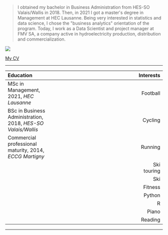 
> I obtained my bachelor in Business Administration from HES-SO Valais/Wallis in 2018. Then, in 2021 I got a master's degree in Management at HEC Lausanne. Being very interested in statistics and data science, I chose the "business analytics" orientation of the program. Today, I work as a Data Scientist and project manager at FMV SA, a company active in hydroelectricity production, distribution and commercialization.


![](/profile.png)

[My CV](https://glovey.netlify.app/en/curriculum-vitæ/)


---

| **Education**                                                   |                                                          | **Interests**                                                   |
|:----------------------------------------------------------------|----------------------------------------------------------|-----------------------------------------------------------------:|
| MSc in Management, 2021, *HEC Lausanne*                         |                                                          | Football                                                        |
| BSc in Business Administration, 2018, *HES-SO Valais/Wallis*    |                                                          | Cycling                                                         |
| Commercial professional maturity, 2014, *ECCG Martigny*         |                                                          | Running                                                         |
|                                                                 |                                                          | Ski touring                                                     |
|                                                                 |                                                          | Ski                                                             |
|                                                                 |                                                          | Fitness                                                         |
|                                                                 |                                                          | Python                                                          |
|                                                                 |                                                          | R                                                               |
|                                                                 |                                                          | Piano                                                           |
|                                                                 |                                                          | Reading                                                         |


--- 





